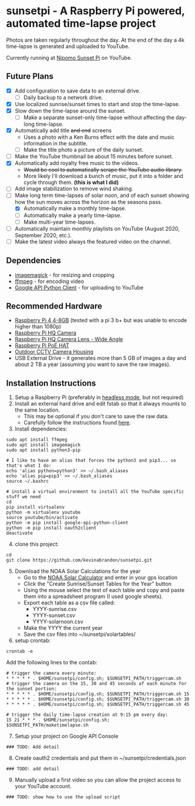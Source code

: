 # sunsetpi - A Raspberry Pi powered, automated time-lapse project

Photos are taken regularly throughout the day.  At the end of the day a 4k time-lapse is generated and uploaded to YouTube.

Currently running at [Nipomo Sunset Pi](https://www.youtube.com/channel/UCCDV0KIy-Mpz2MSu-qr2w9A) on YouTube.

## Future Plans
- [x] Add configuration to save data to an external drive.
  - [ ] Daily backup to a network drive.
- [x] Use localized sunrise/sunset times to start and stop the time-lapse.
- [x] Slow down the time-lapse around the sunset.
  - [ ] Make a separate sunset-only time-lapse without affecting the day-long time-lapse.
- [x] Automatically add title ~~and end~~ screens
  * Uses a photo with a Ken Burns effect with the date and music information in the subtitle.
  - [ ] Make the title photo a picture of the daily sunset.
- [ ] Make the YouTube thumbnail be about 15 minutes before sunset.
- [x] Automatically add royalty free music to the videos.
  * ~~Would be cool to automatically scrape the YouTube audio library.~~
  * More likely I'll download a bunch of music, put it into a folder and cycle through them. **(this is what I did)**
- [ ] Add image stabilization to remove wind shaking.
- [ ] Make long term time-lapses of solar noon, and of each sunset showing how the sun moves across the horizon as the seasons pass.
  - [x] Automatically make a monthly time-lapse.
  - [ ] Automatically make a yearly time-lapse.
  - [ ] Make multi-year time-lapses.
- [ ] Automatically maintain monthly playlists on YouTube (August 2020, September 2020, etc.).
- [ ] Make the latest video always the featured video on the channel.

## Dependencies
* [imagemagick](https://imagemagick.org/) - for resizing and cropping
* [ffmpeg](https://ffmpeg.org/) - for encoding video
* [Google API Python Client](https://github.com/googleapis/google-api-python-client) - for uploading to YouTube

## Recommended Hardware
* [Raspberry Pi 4 4-8GB](https://www.raspberrypi.org/products/raspberry-pi-4-model-b/) (tested with a pi 3 b+ but was unable to encode higher than 1080p)
* [Raspberry Pi HQ Camera](https://www.raspberrypi.org/products/raspberry-pi-high-quality-camera/)
* [Raspberry Pi HQ Camera Lens - Wide Angle](https://www.canakit.com/raspberry-pi-hq-camera-6mm-wide-angle-lens.html)
* [Raspberry Pi PoE HAT](https://www.raspberrypi.org/products/poe-hat/)
* [Outdoor CCTV Camera Housing](https://www.amazon.com/gp/product/B015HSSMSQ/)
* USB External Drive - it generates more than 5 GB of images a day and about 2 TB a year (assuming you want to save the raw images).

## Installation Instructions
1. Setup a Raspberry Pi (preferably in [headless mode](https://desertbot.io/blog/headless-raspberry-pi-4-ssh-wifi-setup), but not required)
2. Install an external hard drive and edit fstab so that it always mounts to the same location.
    * This may be optional if you don't care to save the raw data.
    * Carefully follow the instructions found [here](https://www.raspberrypi.org/documentation/configuration/external-storage.md).
3. Install dependencies:
``` 
sudo apt install ffmpeg
sudo apt install imagemagick
sudo apt install python3-pip

# I like to have an alias that forces the python3 and pip3... so that's what I do:
echo 'alias python=python3' >> ~/.bash_aliases
echo 'alias pip=pip3' >> ~/.bash_aliases
source ~/.bashrc

# install a virtual environment to install all the YouTube specific stuff we need
cd
pip install virtualenv
python -m virtualenv youtube
source youtube/bin/activate
python -m pip install google-api-python-client
python -m pip install oauth2client
deactivate
```
4. clone this project:
```
cd
git clone https://github.com/kevinabrandon/sunsetpi.git
```
5. Download the NOAA Solar Calculations for the year
    * Go to the [NOAA Solar Calculator](https://www.esrl.noaa.gov/gmd/grad/solcalc/) and enter in your gps location
    * Click the "Create Sunrise/Sunset Tables for the Year" button
    * Using the mouse select the text of each table and copy and paste them into a spreadsheet program (I used google sheets).
    * Export each table as a csv file called:
      * YYYY-sunrise.csv 
      * YYYY-sunset.csv
      * YYYY-solarnoon.csv
    * Make the YYYY the current year
    * Save the csv files into ~/sunsetpi/solartables/
6. setup crontab:
```
crontab -e
```
Add the following lines to the contab: 
```
# trigger the camera every minute:
* * * * * . $HOME/sunsetpi/config.sh; $SUNSETPI_PATH/triggercam.sh
# trigger the camera on the 15, 30 and 45 seconds of each minute for the sunset portion:
* * * * * . $HOME/sunsetpi/config.sh; $SUNSETPI_PATH/triggercam.sh 15
* * * * * . $HOME/sunsetpi/config.sh; $SUNSETPI_PATH/triggercam.sh 30
* * * * * . $HOME/sunsetpi/config.sh; $SUNSETPI_PATH/triggercam.sh 45

# trigger the daily time-lapse creation at 9:15 pm every day:
15 21 * * * . $HOME/sunsetpi/config.sh; $SUNSETPI_PATH/maketimelapse.sh
```
7. Setup your project on Google API Console
```
### TODO: Add detail
```
8. Create oauth2 credentials and put them in ~/sunsetpi/credentials.json
```
### TODO: add detail
```
9. Manually upload a first video so you can allow the project access to your YouTube account.
```
### TODO: show how to use the upload script
```
